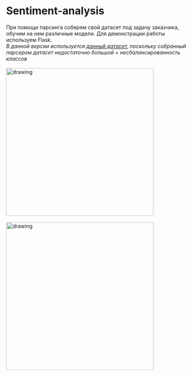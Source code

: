 # Sentiment-analysis
При помощи парсинга соберем свой датасет под задачу заказчика, обучим на нем различные модели. Для демонстрации работы используем Flask. \
*В данной версии используется   [данный датасет](https://github.com/sismetanin/rureviews), поскольку собранный парсером датасет недостаточно большой +  несбалансированность классов*\
\
<img src="https://user-images.githubusercontent.com/99911148/156812971-484ead92-9780-4c22-88ac-0de8113d39b5.png" alt="drawing" width="400"/>\
\
<img src="https://user-images.githubusercontent.com/99911148/156813313-d8bd71bb-9a84-4e6c-8018-b20b79f0cb9a.png" alt="drawing" width="400"/>

